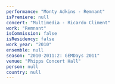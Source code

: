 ```yaml
---
performance: "Monty Adkins - Remnant"
isPremiere: null
concert: "Multimedia - Ricardo Climent"
work: "Remnant"
isCommission: false
isResidency: false
work_year: "2010"
ensemble: null
season: "2010-2011:2: GEMDays 2011"
venue: "Phipps Concert Hall"
person: null
country: null
---
```


